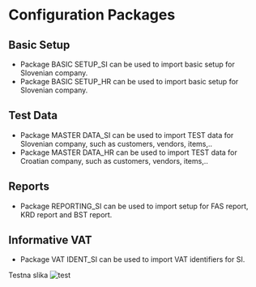 # Configuration Packages

## Basic Setup
- Package BASIC SETUP_SI can be used to import basic setup for Slovenian company.
- Package BASIC SETUP_HR can be used to import basic setup for Slovenian company.

## Test Data
- Package MASTER DATA_SI can be used to import TEST data for Slovenian company, such as customers, vendors, items,..
- Package MASTER DATA_HR can be used to import TEST data for Croatian company, such as customers, vendors, items,..

## Reports
- Package REPORTING_SI can be used to import setup for FAS report, KRD report and BST report.

## Informative VAT
- Package VAT IDENT_SI can be used to import VAT identifiers for SI.

Testna slika
![test](/img/debit.png)